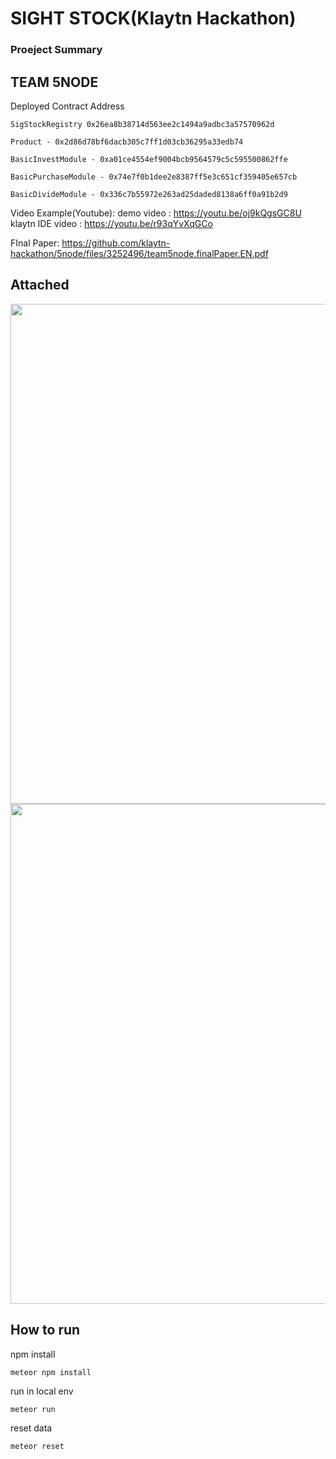 SIGHT STOCK(Klaytn Hackathon)
===
### Proeject Summary

## TEAM 5NODE


Deployed Contract Address

```
SigStockRegistry 0x26ea8b38714d563ee2c1494a9adbc3a57570962d
```
```
Product - 0x2d86d78bf6dacb305c7ff1d03cb36295a33edb74
```
```
BasicInvestModule - 0xa01ce4554ef9004bcb9564579c5c595500862ffe
```
```
BasicPurchaseModule - 0x74e7f0b1dee2e8387ff5e3c651cf359405e657cb
```
```
BasicDivideModule - 0x336c7b55972e263ad25daded8138a6ff0a91b2d9
```

Video Example(Youtube):
demo video : https://youtu.be/oj9kQgsGC8U
klaytn IDE video : https://youtu.be/r93qYvXqGCo
 
FInal Paper: https://github.com/klaytn-hackathon/5node/files/3252496/team5node.finalPaper.EN.pdf
 
Attached
-----
<div>
<img width="800" src="https://user-images.githubusercontent.com/30589585/58880660-64fde500-8713-11e9-8617-37d3dcbb65bc.png">
</div>

<div>
<img width="800" src="https://user-images.githubusercontent.com/30589585/58880931-08e79080-8714-11e9-9f88-f53db50a5358.png">
</div>


## How to run
npm install 
```
meteor npm install
```
run in local env
```
meteor run
```
reset data
```
meteor reset
```


